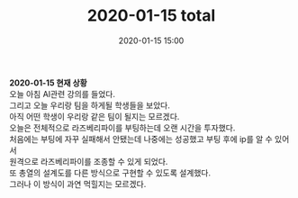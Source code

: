 ﻿---
title: "2020-01-15 total"
date: 2020-01-15 15:00
categories: purdueProject
---

**2020-01-15 현재 상황**  
오늘 아침 AI관련 강의를 들었다.  
그리고 오늘 우리랑 팀을 하게될 학생들을 보았다.  
아직 어떤 학생이 우리랑 같은 팀이 될지는 모르겠다.  
오늘은 전체적으로 라즈베리파이를 부팅하는데 오랜 시간을 투자했다.  
처음에는 부팅에 자꾸 실패해서 안됐는데 나중에는 성공했고 부팅 후에 ip를 알 수 있어서  
원격으로 라즈베리파이를 조종할 수 있게 되었다.  
또 총열의 설계도를 다른 방식으로 구현할 수 있도록 설계했다.  
그러나 이 방식이 과연 먹힐지는 모르겠다. 
